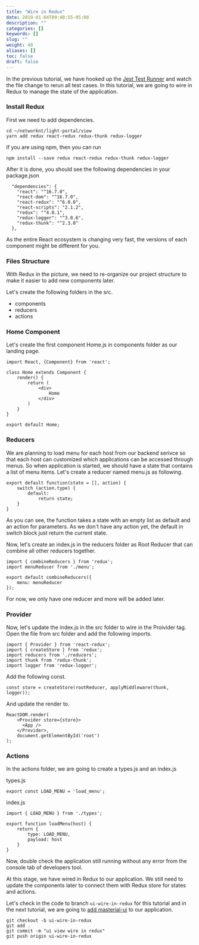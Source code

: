 ```yaml
---
title: "Wire in Redux"
date: 2019-01-04T09:40:55-05:00
description: ""
categories: []
keywords: []
slug: ""
weight: 40
aliases: []
toc: false
draft: false
---
```


In the previous tutorial, we have hooked up the [Jest Test Runner][] and watch the file change to rerun all test cases. In this tutorial, we are going to wire in Redux to manage the state of the application. 

### Install Redux

First we need to add dependencies. 

```
cd ~/networknt/light-portal/view
yarn add redux react-redux redux-thunk redux-logger
```

If you are using npm, then you can run

```
npm install --save redux react-redux redux-thunk redux-logger
```

After it is done, you should see the following dependencies in your package.json

```
  "dependencies": {
    "react": "^16.7.0",
    "react-dom": "^16.7.0",
    "react-redux": "^6.0.0",
    "react-scripts": "2.1.2",
    "redux": "^4.0.1",
    "redux-logger": "^3.0.6",
    "redux-thunk": "^2.3.0"
  },
```

As the entire React ecosystem is changing very fast, the versions of each component might be different for you. 

### Files Structure

With Redux in the picture, we need to re-organize our project structure to make it easier to add new components later.

Let's create the following folders in the src.

* components 
* reducers
* actions


### Home Component

Let's create the first component Home.js in components folder as our landing page. 

```
import React, {Component} from 'react';

class Home extends Component {
    render() {
        return (
            <div>
                Home
            </div>
        )
    }
}

export default Home;
```

### Reducers

We are planning to load menu for each host from our backend serivce so that each host can customized which applications can be accessed through menus. So when application is started, we should have a state that contains a list of menu items. Let's create a reducer named menu.js as following. 


```
export default function(state = [], action) {
    switch (action.type) {
        default:
            return state;
    }
}
```

As you can see, the function takes a state with an empty list as default and an action for parameters. As we don't have any action yet, the default in switch block just return the current state. 

Now, let's create an index.js in the reducers folder as Root Reducer that can combine all other reducers together. 


```
import { combineReducers } from 'redux';
import menuReducer from './menu';

export default combineReducers({
    menu: menuReducer
});
```

For now, we only have one reducer and more will be added later. 

### Provider

Now, let's update the index.js in the src folder to wire in the Proivider tag. Open the file from src folder and add the following imports. 

```
import { Provider } from 'react-redux';
import { createStore } from 'redux';
import reducers from './reducers';
import thunk from 'redux-thunk';
import logger from 'redux-logger';
```

Add the following const.

```
const store = createStore(rootReducer, applyMiddleware(thunk, logger));
```

And update the render to. 

```
ReactDOM.render(
    <Provider store={store}>
      <App />
    </Provider>,
    document.getElementById('root')
);
```

### Actions

In the actions folder, we are going to create a types.js and an index.js

types.js

```
export const LOAD_MENU = 'load_menu';
```

index.js

```
import { LOAD_MENU } from './types';

export function loadMenu(host) {
    return {
        type: LOAD_MENU,
        payload: host
    }
}
```

Now, double check the application still running without any error from the console tab of developers tool. 


At this stage, we have wired in Redux to our application. We still need to update the components later to connect them with Redux store for states and actions. 

Let's check in the code to branch `ui-wire-in-redux` for this tutorial and in the next tutorial, we are going to [add masterial-ui][] to our application. 

```
git checkout -b ui-wire-in-redux
git add .
git commit -m "ui view wire in redux"
git push origin ui-wire-in-redux
```


[Jest Test Runner]: /tutorial/portal/view/jest-test-runner/
[add masterial-ui]: /tutorial/portal/view/add-masterial-ui/
